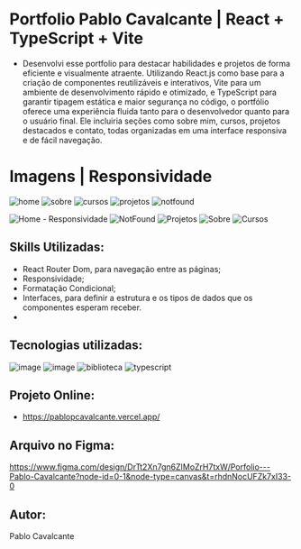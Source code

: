 # Portfolio Pablo Cavalcante | React + TypeScript + Vite

- Desenvolvi esse portfolio para destacar habilidades e projetos de forma eficiente e visualmente atraente. Utilizando React.js como base para a criação de componentes reutilizáveis e interativos, Vite para um ambiente de desenvolvimento rápido e otimizado, e TypeScript para garantir tipagem estática e maior segurança no código, o portfólio oferece uma experiência fluida tanto para o desenvolvedor quanto para o usuário final. Ele incluiria seções como sobre mim, cursos, projetos destacados e contato, todas organizadas em uma interface responsiva e de fácil navegação.

# Imagens | Responsividade
![home](https://github.com/user-attachments/assets/69f79eb6-70e3-47dd-b3e0-73bb95833098)
![sobre](https://github.com/user-attachments/assets/d473c9fd-2304-4f37-8917-e5a3f3574d09)
![cursos](https://github.com/user-attachments/assets/f6567190-f89d-41b5-892b-234bf8cbe357)
![projetos](https://github.com/user-attachments/assets/32de6b94-7a23-4565-8849-db5cd0efb57a)
![notfound](https://github.com/user-attachments/assets/33ffc00d-5cbf-4570-a1ea-b14924d3221c)

![Home - Responsividade](https://github.com/user-attachments/assets/7f89cf32-0822-4f84-8628-a8e99b5652ac)
![NotFound](https://github.com/user-attachments/assets/0cbf8c37-028a-4468-b573-c7f9e7bff6a3)
![Projetos](https://github.com/user-attachments/assets/ea2b9ea7-17de-4af7-bddb-a51e4a31e2dc)
![Sobre](https://github.com/user-attachments/assets/66f3b602-1ebe-43d0-9ca4-f53e611b9982)
![Cursos](https://github.com/user-attachments/assets/e0a29ecb-f58f-4039-b067-c9cc0c18aa1f)

## Skills Utilizadas:
- React Router Dom, para navegação entre as páginas;
- Responsividade;
- Formatação Condicional;
- Interfaces, para definir a estrutura e os tipos de dados que os componentes esperam receber.
- 

## Tecnologias utilizadas:
![image](https://github.com/user-attachments/assets/41cba1c1-fdda-4b11-9094-aedd6308cb95)
![image](https://github.com/user-attachments/assets/ea1d90d6-34b2-4d1e-bce6-1bd492cbe503)
![biblioteca](https://github.com/user-attachments/assets/4c8f0c08-e039-4331-ac58-d4c28b7c1c4c)
![typescript](https://github.com/user-attachments/assets/2eaab1f9-50dd-468a-89e0-e7ec591c9c7b)

## Projeto Online:
- https://pablopcavalcante.vercel.app/

## Arquivo no Figma:
https://www.figma.com/design/DrTt2Xn7gn6ZIMoZrH7txW/Porfolio---Pablo-Cavalcante?node-id=0-1&node-type=canvas&t=rhdnNocUFZk7xI33-0

## Autor:
Pablo Cavalcante
